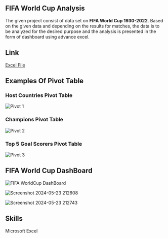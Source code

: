 ## FIFA World Cup Analysis

The given project consist of data set on **FIFA World Cup 1930-2022**. Based on the given data and depending on the results for matches, the data is to be analyzed for the desired purpose and the analysis is presented in the form of dashboard using advance excel.


## Link

[Excel File](https://docs.google.com/spreadsheets/d/1_w81qfcc7wD-U7jsomTp0GI_hQt_4hFl/edit#gid=1403720255)


## Examples Of Pivot Table

   ### Host Countries Pivot Table                                                                                                               

   ![Pivot 1](https://github.com/Adi-200/FIFA-World-Cup-Analysis-Excel-/assets/92008726/a234dd1c-6929-4921-8091-87278b525e65) 

   ### Champions Pivot Table

   ![Pivot 2](https://github.com/Adi-200/FIFA-World-Cup-Analysis-Excel-/assets/92008726/85e080f9-f9a0-4581-91e3-9a5698345385)

   ### Top 5 Goal Scorers Pivot Table

   ![Pivot 3](https://github.com/Adi-200/FIFA-World-Cup-Analysis-Excel-/assets/92008726/ed25e45e-d262-4597-b682-b85b06123874)


## FIFA World Cup DashBoard

![FIFA WorldCup DashBoard](https://github.com/Adi-200/FIFA-World-Cup-Analysis-Excel-/assets/92008726/8ea4982a-5cc0-47e3-a48e-7416ebff0ca7)

![Screenshot 2024-05-23 212608](https://github.com/Adi-200/FIFA-World-Cup-Analysis-Excel-/assets/92008726/9acadc81-1d7c-44fc-9266-c4d8c771e125)

![Screenshot 2024-05-23 212743](https://github.com/Adi-200/FIFA-World-Cup-Analysis-Excel-/assets/92008726/23cbd1f0-69dd-4bc5-a74c-72650084c483)

## Skills

Microsoft Excel
